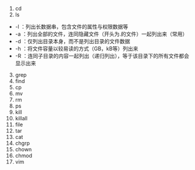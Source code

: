 1. cd
2. ls
- -l ：列出长数据串，包含文件的属性与权限数据等
- -a ：列出全部的文件，连同隐藏文件（开头为.的文件）一起列出来（常用）
- -d ：仅列出目录本身，而不是列出目录的文件数据
- -h ：将文件容量以较易读的方式（GB，kB等）列出来
- -R ：连同子目录的内容一起列出（递归列出），等于该目录下的所有文件都会显示出来

3. grep
4. find
5. cp
6. mv
7. rm
8. ps
9. kill
10. killall
11. file
12. tar
13. cat
14. chgrp
15. chown
16. chmod
17. vim